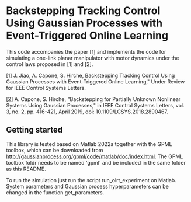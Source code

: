 Backstepping Tracking Control Using Gaussian Processes with  Event-Triggered Online Learning
=====================================

This code accompanies the paper [1] and implements the code for simulating a one-link planar manipulator with motor dynamics under the control laws proposed in [1] and [2].


[1] J. Jiao, A. Capone, S. Hirche, Backstepping Tracking Control Using Gaussian Processes with  Event-Triggered Online Learning," Under Review for IEEE Control Systems Letters.

[2] A. Capone, S. Hirche, "Backstepping for Partially Unknown Nonlinear Systems Using Gaussian Processes," in IEEE Control Systems Letters, vol. 3, no. 2, pp. 416-421, April 2019, doi: 10.1109/LCSYS.2018.2890467.

Getting started
---------------

This library is tested based on Matlab 2022a together with the GPML toolbox, which can be downloaded from http://gaussianprocess.org/gpml/code/matlab/doc/index.html. The GPML toolbox foldr needs to be named 'gpml' and be included in the same folder as this README.

To run the simulation just run the script run_olrt_experiment on Matlab. System parameters and Gaussian process hyperparameters can be changed in the function get_parameters.

